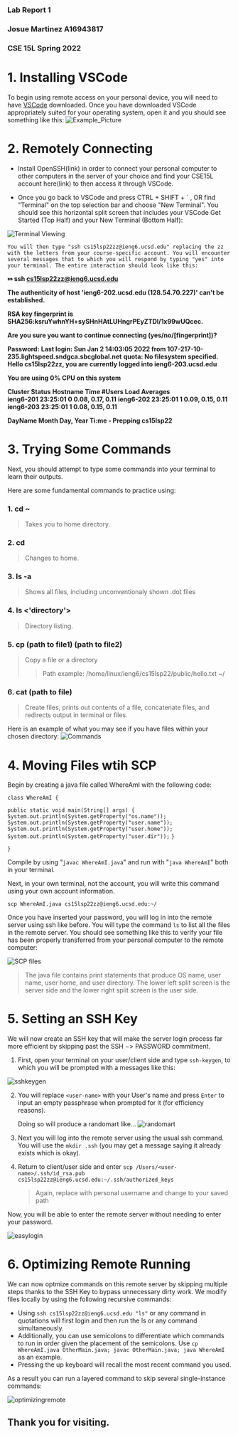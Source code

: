 ### Lab Report 1
### Josue Martinez A16943817
### CSE 15L Spring 2022

# 1.  Installing VSCode 

To begin using remote access on your personal device, you will need to have [VSCode](https://code.visualstudio.com/) downloaded. Once you have downloaded VSCode appropriately suited for your operating system, open it and you should see something like this: ![Example_Picture](Example_Picture.png)

# 2. Remotely Connecting

+ Install OpenSSH(link) in order to connect your personal computer to other computers in the server of your choice and find your CSE15L account here(link) to then access it through VSCode.


+ Once you go back to VSCode and press CTRL + SHIFT + ` , OR  find "Terminal" on the top selection bar and choose "New Terminal". You should see this horizontal split screen that includes your VSCode Get Started (Top Half) and your New Terminal (Bottom Half):

![Terminal Viewing](getstarted.png)

    You will then type "ssh cs15lsp22zz@ieng6.ucsd.edu" replacing the zz with the letters from your course-specific account. You will encounter several messages that to which you will respond by typing "yes" into your terminal. The entire interaction should look like this: 

**⤇ ssh cs15lsp22zz@ieng6.ucsd.edu**

**The authenticity of host 'ieng6-202.ucsd.edu (128.54.70.227)' can't be established.**

**RSA key fingerprint is SHA256:ksruYwhnYH+sySHnHAtLUHngrPEyZTDl/1x99wUQcec.**

**Are you sure you want to continue connecting (yes/no/[fingerprint])?** 

**Password:**
**Last login: Sun Jan  2 14:03:05 2022 from 107-217-10-235.lightspeed.sndgca.sbcglobal.net**
**quota: No filesystem specified.**
**Hello cs15lsp22zz, you are currently logged into ieng6-203.ucsd.edu**

**You are using 0% CPU on this system**

**Cluster Status** 
**Hostname     Time    #Users  Load  Averages**  
**ieng6-201   23:25:01   0  0.08,  0.17,  0.11**
**ieng6-202   23:25:01   1  0.09,  0.15,  0.11**
**ieng6-203   23:25:01   1  0.08,  0.15,  0.11**

**DayName Month Day, Year Ti:me - Prepping cs15lsp22**

# 3. Trying Some Commands 
Next, you should attempt to type some commands into your terminal to learn their outputs. 

Here are some fundamental commands to practice using:

###    **1. cd ~**
> Takes you to home directory.
###    **2. cd**
> Changes to home.
###    **3. ls -a**
> Shows all files, including unconventionaly shown .dot files
###    **4. ls <'directory'>**
> Directory listing. 
###    **5. cp (path to file1) (path to file2)**
> Copy a file or a directory
>> Path example: /home/linux/ieng6/cs15lsp22/public/hello.txt ~/
###    **6. cat (path to file)**
> Create files, prints out contents of a file, concatenate files, and redirects output in terminal or files.

Here is an example of what you may see if you have files within your chosen directory: 
![Commands](Commands.png)
# 4. Moving Files wtih SCP
Begin by creating a java file called WhereAmI with the following code: 

`class WhereAmI {`

`public static void main(String[] args) {
    System.out.println(System.getProperty("os.name"));
    System.out.println(System.getProperty("user.name"));
    System.out.println(System.getProperty("user.home"));
    System.out.println(System.getProperty("user.dir"));`
 `}`

`}`

Compile by using "`javac WhereAmI.java`" and run with "`java WhereAmI`" both in your terminal.

Next, in your own terminal, not the account, you will write this command using your own account information. 

`scp WhereAmI.java cs15lsp22zz@ieng6.ucsd.edu:~/`

Once you have inserted your password, you will log in into the remote server using ssh like before. You will type the command `ls` to list all the files in the remote server. You should see something like this to verify your file has been properly transferred from your personal computer to the remote computer:

![SCP files](scpfiles.png)

> The java file contains print statements that produce OS name, user name, user home, and user directory. The lower left split screen is the server side and the lower right split screen is the user side.



# 5. Setting an SSH Key
We will now create an SSH key that will make the server login process far more efficient by skipping past the SSH $->$ PASSWORD commitment. 

1. First, open your terminal on your user/client side and type `ssh-keygen`, to which you will be prompted with a messages like this:

![sshkeygen](sshkeygen.png)

2. You will replace `<user-name>` with your User's name and press `Enter` to input an empty passphrase when prompted for it (for efficiency reasons).

    Doing so will produce a randomart like... ![randomart](randomart.png)

3. Next you will log into the remote server using the usual ssh command. You will use the `mkdir .ssh` (you may get a message saying it already exists which is okay).

4. Return to client/user side and enter `scp /Users/<user-name>/.ssh/id_rsa.pub cs15lsp22zz@ieng6.ucsd.edu:~/.ssh/authorized_keys`
    > Again, replace with personal username and change to your saved path

Now, you will be able to enter the remote server without needing to enter your password. 

![easylogin](easylogin.png)


# 6. Optimizing Remote Running
We can now optmize commands on this remote server by skipping multiple steps thanks to the SSH Key to bypass unnecessary dirty work. We modify files locally by using the following recursive commands:

+ Using `ssh cs15lsp22zz@ieng6.ucsd.edu "ls"` or any command in quotations will first login and then run the ls or any command simultaneously. 
+ Additionally, you can use semicolons to differentiate which commands to run in order given the placement of the semicolons. Use `cp WhereAmI.java OtherMain.java; javac OtherMain.java; java WhereAmI` as an example.
+ Pressing the up keyboard will recall the most recent command you used. 

As a result you can run a layered command to skip several single-instance commands:

![optimizingremote](optimizingremote.png)

## Thank you for visiting.
